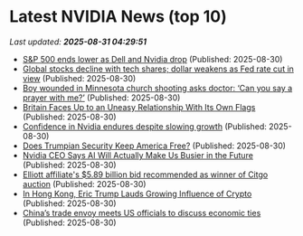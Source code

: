# Latest NVIDIA News (top 10)
_Last updated: **2025-08-31 04:29:51**_

- [S&P 500 ends lower as Dell and Nvidia drop](https://economictimes.indiatimes.com/markets/stocks/news/sp-500-ends-lower-as-dell-and-nvidia-drop/articleshow/123595844.cms) (Published: 2025-08-30)
- [Global stocks decline with tech shares; dollar weakens as Fed rate cut in view](https://economictimes.indiatimes.com/markets/stocks/news/global-stocks-decline-with-tech-shares-dollar-weakens-as-fed-rate-cut-in-view/articleshow/123595782.cms) (Published: 2025-08-30)
- [Boy wounded in Minnesota church shooting asks doctor: ‘Can you say a prayer with me?’](https://biztoc.com/x/79f0e875ac0ee9fb) (Published: 2025-08-30)
- [Britain Faces Up to an Uneasy Relationship With Its Own Flags](https://biztoc.com/x/45027d0751119beb) (Published: 2025-08-30)
- [Confidence in Nvidia endures despite slowing growth](https://www.irishtimes.com/your-money/2025/08/30/confidence-in-nvidia-endures-despite-slowing-growth/) (Published: 2025-08-30)
- [Does Trumpian Security Keep America Free?](https://www.americanthinker.com/articles/2025/08/does_trumpian_security_keep_america_free.html) (Published: 2025-08-30)
- [Nvidia CEO Says AI Will Actually Make Us Busier in the Future](https://biztoc.com/x/c22c955294423ef1) (Published: 2025-08-30)
- [Elliott affiliate's $5.89 billion bid recommended as winner of Citgo auction](https://biztoc.com/x/527ede7fdf97999f) (Published: 2025-08-30)
- [In Hong Kong, Eric Trump Lauds Growing Influence of Crypto](https://biztoc.com/x/9a7ca20ad74b25af) (Published: 2025-08-30)
- [China’s trade envoy meets US officials to discuss economic ties](https://biztoc.com/x/f7fbc65d48b12af2) (Published: 2025-08-30)
